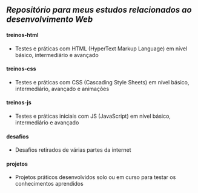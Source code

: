 ## _Repositório para meus estudos relacionados ao desenvolvimento Web_

#### treinos-html

- Testes e práticas com HTML (HyperText Markup Language) em nível básico, intermediário e avançado

#### treinos-css

- Testes e práticas com CSS (Cascading Style Sheets) em nível básico, intermediário, avançado e animações

#### treinos-js

- Testes e práticas iniciais com JS (JavaScript) em nível básico, intermediário e avançado

#### desafios

- Desafios retirados de várias partes da internet

#### projetos

- Projetos práticos desenvolvidos solo ou em curso para testar os conhecimentos aprendidos

